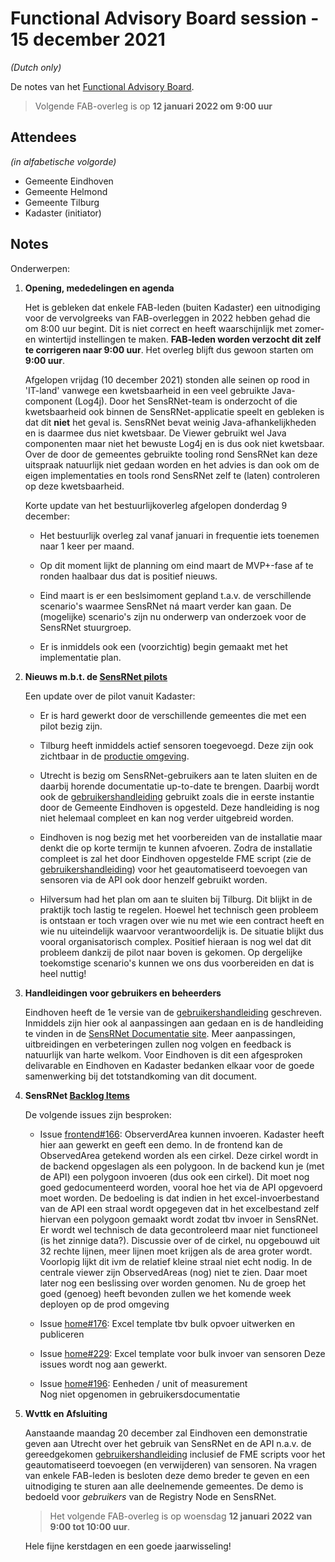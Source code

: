 # Functional Advisory Board session - 15 december 2021

_(Dutch only)_

De notes van het [Functional Advisory Board](../FAB.md).

> Volgende FAB-overleg is op **12 januari 2022 om 9:00 uur**

## Attendees

_(in alfabetische volgorde)_

- Gemeente Eindhoven
- Gemeente Helmond
- Gemeente Tilburg
- Kadaster (initiator)

## Notes

Onderwerpen:

1. **Opening, mededelingen en agenda**
   
     Het is gebleken dat enkele FAB-leden (buiten Kadaster) een uitnodiging voor de vervolgreeks van FAB-overleggen in 2022 hebben gehad die om 8:00 uur begint.
     Dit is niet correct en heeft waarschijnlijk met zomer- en wintertijd instellingen te maken.
     **FAB-leden worden verzocht dit zelf te corrigeren naar 9:00 uur**.
     Het overleg blijft dus gewoon starten om **9:00 uur**.
     
     Afgelopen vrijdag (10 december 2021) stonden alle seinen op rood in 'IT-land' vanwege een kwetsbaarheid in een veel gebruikte Java-component (Log4j).
     Door het SensRNet-team is onderzocht of die kwetsbaarheid ook binnen de SensRNet-applicatie speelt en gebleken is dat dit **niet** het geval is.
     SensRNet bevat weinig Java-afhankelijkheden en is daarmee dus niet kwetsbaar.
     De Viewer gebruikt wel Java componenten maar niet het bewuste Log4j en is dus ook niet kwetsbaar.
     Over de door de gemeentes gebruikte tooling rond SensRNet kan deze uitspraak natuurlijk niet gedaan worden en het advies is dan ook om de eigen implementaties en tools rond SensRNet zelf te (laten) controleren op deze kwetsbaarheid.
     
     Korte update van het bestuurlijkoverleg afgelopen donderdag 9 december:
     
     - Het bestuurlijk overleg zal vanaf januari in frequentie iets toenemen naar 1 keer per maand.
       
     - Op dit moment lijkt de planning om eind maart de MVP+-fase af te ronden haalbaar dus dat is positief nieuws.
     
     - Eind maart is er een beslsimoment gepland t.a.v. de verschillende scenario's waarmee SensRNet ná maart verder kan gaan.
       De (mogelijke) scenario's zijn nu onderwerp van onderzoek voor de SensRNet stuurgroep.
         
     - Er is inmiddels ook een (voorzichtig) begin gemaakt met het implementatie plan.
          
2. **Nieuws m.b.t. de [SensRNet pilots](https://kadaster-labs.github.io/sensrnet-home/Pilots/)**

     Een update over de pilot vanuit Kadaster:
     
     - Er is hard gewerkt door de verschillende gemeentes die met een pilot bezig zijn.
              
     - Tilburg heeft inmiddels actief sensoren toegevoegd. Deze zijn ook zichtbaar in de [productie omgeving](https://viewer.sensorenregister.nl/).
     
     - Utrecht is bezig om SensRNet-gebruikers aan te laten sluiten en de daarbij horende documentatie up-to-date te brengen.
       Daarbij wordt ook de [gebruikershandleiding](https://kadaster-labs.github.io/sensrnet-home/UserManualNL/) gebruikt zoals die in eerste instantie door de Gemeente Eindhoven is opgesteld.
       Deze handleiding is nog niet helemaal compleet en kan nog verder uitgebreid worden.
       
     - Eindhoven is nog bezig met het voorbereiden van de installatie maar denkt die op korte termijn te kunnen afvoeren.
       Zodra de installatie compleet is zal het door Eindhoven opgestelde FME script (zie de [gebruikershandleiding](https://kadaster-labs.github.io/sensrnet-home/UserManualNL/)) voor het geautomatiseerd toevoegen van sensoren via de API ook door henzelf gebruikt worden.
       
     - Hilversum had het plan om aan te sluiten bij Tilburg. Dit blijkt in de praktijk toch lastig te regelen.
       Hoewel het technisch geen probleem is ontstaan er toch vragen over wie nu met wie een contract heeft en wie nu uiteindelijk waarvoor verantwoordelijk is.
       De situatie blijkt dus vooral organisatorisch complex.
       Positief hieraan is nog wel dat dit probleem dankzij de pilot naar boven is gekomen.
       Op dergelijke toekomstige scenario's kunnen we ons dus voorbereiden en dat is heel nuttig!

3. **Handleidingen voor gebruikers en beheerders**
     
     Eindhoven heeft de 1e versie van de [gebruikershandleiding](https://kadaster-labs.github.io/sensrnet-home/UserManualNL/) geschreven.
     Inmiddels zijn hier ook al aanpassingen aan gedaan en is de handleiding te vinden in de [SensRNet Documentatie site](https://kadaster-labs.github.io/sensrnet-home/).
     Meer aanpassingen, uitbreidingen en verbeteringen zullen nog volgen en feedback is natuurlijk van harte welkom.
     Voor Eindhoven is dit een afgesproken delivarable en Eindhoven en Kadaster bedanken elkaar voor de goede samenwerking bij det totstandkoming van dit document.

3. **SensRNet [Backlog Items](https://github.com/orgs/kadaster-labs/projects/1)**
     
     De volgende issues zijn besproken:
     
     - Issue [frontend#166](https://github.com/kadaster-labs/sensrnet-registry-frontend/issues/166): ObserverdArea kunnen invoeren.
       Kadaster heeft hier aan gewerkt en geeft een demo.
       In de frontend kan de ObservedArea getekend worden als een cirkel.
       Deze cirkel wordt in de backend opgeslagen als een polygoon.
       In de backend kun je (met de API) een polygoon invoeren (dus ook een cirkel).
       Dit moet nog goed gedocumenteerd worden, vooral hoe het via de API opgevoerd moet worden.
       De bedoeling is dat indien in het excel-invoerbestand van de API een straal wordt opgegeven dat in het excelbestand zelf hiervan een polygoon gemaakt wordt zodat tbv invoer in SensRNet. Er wordt wel technisch de data gecontroleerd maar niet functioneel (is het zinnige data?).
       Discussie over of de cirkel, nu opgebouwd uit 32 rechte lijnen, meer lijnen moet krijgen als de area groter wordt. Voorlopig lijkt dit ivm de relatief kleine straal niet echt nodig.
       In de centrale viewer zijn ObservedAreas (nog) niet te zien. Daar moet later nog een beslissing over worden genomen.
       Nu de groep het goed (genoeg) heeft bevonden zullen we het komende week deployen op de prod omgeving
     
     - Issue [home#176](https://github.com/kadaster-labs/sensrnet-home/issues/176): Excel template tbv bulk opvoer uitwerken en publiceren
     
     - Issue [home#229](https://github.com/kadaster-labs/sensrnet-home/pull/229): Excel template voor bulk invoer van sensoren
       Deze issues wordt nog aan gewerkt.
     
     - Issue [home#196](https://github.com/kadaster-labs/sensrnet-home/issues/196): Eenheden / unit of measurement  
       Nog niet opgenomen in gebruikersdocumentatie
     
     
4. **Wvttk en Afsluiting**
   
     Aanstaande maandag 20 december zal Eindhoven een demonstratie geven aan Utrecht over het gebruik van SensRNet en de API n.a.v. de gereedgekomen [gebruikershandleiding](https://kadaster-labs.github.io/sensrnet-home/UserManualNL/) inclusief de FME scripts voor het geautomatiseerd toevoegen (en verwijderen) van sensoren.
       Na vragen van enkele FAB-leden is besloten deze demo breder te geven en een uitnodiging te sturen aan alle deelnemende gemeentes.
       De demo is bedoeld voor _gebruikers_ van de Registry Node en SensRNet.
     
     > Het volgende FAB-overleg is op woensdag **12 januari 2022 van 9:00 tot 10:00 uur**.

     Hele fijne kerstdagen en een goede jaarwisseling!
